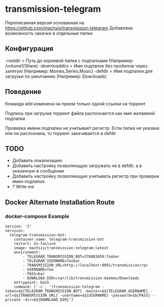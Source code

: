 # transmission-telegram
Переписанная версия основанная на https://github.com/machsix/transmission-telegram
Добавлена возможность закачки в отдельные папки

## Конфигурация
-rootdir = Путь до корневой папки с подпапками (Например: /volume1/Share)
-downloaddirs = Имя подпапок без пробелов через запятую (Например: Movies,Series,Music)
-defdir = Имя подпапки для загрузки по умолчанию (Например: Downloads)

## Поведение
Команда add изменена на прием только одной ссылки на торрент

Подпись при загрузке торрент файла распознается как имя желаемой подпапки

Проверка имени подпапки не учитывает регистр. Если папка не указана или не распознана, то торрент закачивается в defdir

## TODO
* Добавить локализацию
* Добавить настройку позволяющую загружать не в defdir, а в указанную в сообщении
* Добавить настройку позволяющую учитывать регистр при проверки имен подпапок
* ? Write me

##  Docker Alternate Installation Route

### docker-compose Example

```
version: '3'
services:
  telegram-transmission-bot:
    container_name: telegram-transmission-bot
    restart: on-failure
    image: machsix/transmission-telegram:latest
    environment:
        - TELEGRAM_TRANSMISSION_BOT=378883659:foobar
        - TELEGRAM_USERNAME=foobar
        - TRANSMISSION_URL=http://localhost:9091/transmission/rpc
        - USERNAME=foo
        - PASS=bar
        - DOWNLOAD_DIR=/var/lib/transmission-daemon/Downloads
    entrypoint: bash
    command: ['-c', '/transmission-telegram -token=$${TELEGRAM_TRANSMISSION_BOT} -master=$${TELEGRAM_USERNAME} -url=$${TRANSMISSION_URL} -username=$${USERNAME} -password=$${PASS} -private -dir=$${DOWNLOAD_DIR}']
```
